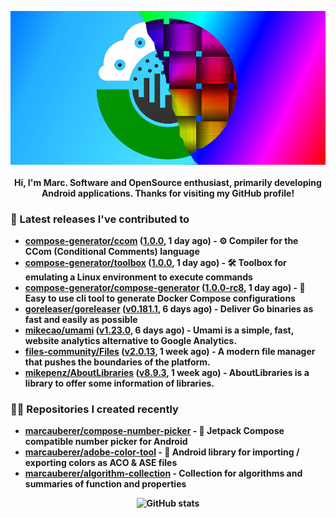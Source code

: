 <p align="center">
	<img src="https://raw.githubusercontent.com/marcauberer/marcauberer/master/images/frontpage-image.jpg">
	<br><br>
	<b>Hi, I'm Marc. Software and OpenSource enthusiast, primarily developing Android applications. Thanks for visiting my GitHub profile!
</p>

### 🚀 Latest releases I've contributed to


- [compose-generator/ccom](https://github.com/compose-generator/ccom) ([1.0.0](https://github.com/compose-generator/ccom/releases/tag/1.0.0), 1 day ago) - ⚙️ Compiler for the CCom (Conditional Comments) language
- [compose-generator/toolbox](https://github.com/compose-generator/toolbox) ([1.0.0](https://github.com/compose-generator/toolbox/releases/tag/1.0.0), 1 day ago) - 🛠️ Toolbox for emulating a Linux environment to execute commands
- [compose-generator/compose-generator](https://github.com/compose-generator/compose-generator) ([1.0.0-rc8](https://github.com/compose-generator/compose-generator/releases/tag/1.0.0-rc8), 1 day ago) - 🐳 Easy to use cli tool to generate Docker Compose configurations
- [goreleaser/goreleaser](https://github.com/goreleaser/goreleaser) ([v0.181.1](https://github.com/goreleaser/goreleaser/releases/tag/v0.181.1), 6 days ago) - Deliver Go binaries as fast and easily as possible
- [mikecao/umami](https://github.com/mikecao/umami) ([v1.23.0](https://github.com/mikecao/umami/releases/tag/v1.23.0), 6 days ago) - Umami is a simple, fast, website analytics alternative to Google Analytics.
- [files-community/Files](https://github.com/files-community/Files) ([v2.0.13](https://github.com/files-community/Files/releases/tag/v2.0.13), 1 week ago) - A modern file manager that pushes the boundaries of the platform.
- [mikepenz/AboutLibraries](https://github.com/mikepenz/AboutLibraries) ([v8.9.3](https://github.com/mikepenz/AboutLibraries/releases/tag/v8.9.3), 1 week ago) - AboutLibraries is a library to offer some information of libraries.

### 👨‍💻 Repositories I created recently
- [marcauberer/compose-number-picker](https://github.com/marcauberer/compose-number-picker) - 🔢 Jetpack Compose compatible number picker for Android
- [marcauberer/adobe-color-tool](https://github.com/marcauberer/adobe-color-tool) - 🎨 Android library for importing / exporting colors as ACO &amp; ASE files
- [marcauberer/algorithm-collection](https://github.com/marcauberer/algorithm-collection) - Collection for algorithms and summaries of function and properties

<p align="center">
	<img src="https://github-readme-stats.vercel.app/api?username=marcauberer&show_icons=true&theme=dark" alt="GitHub stats">
</p>
